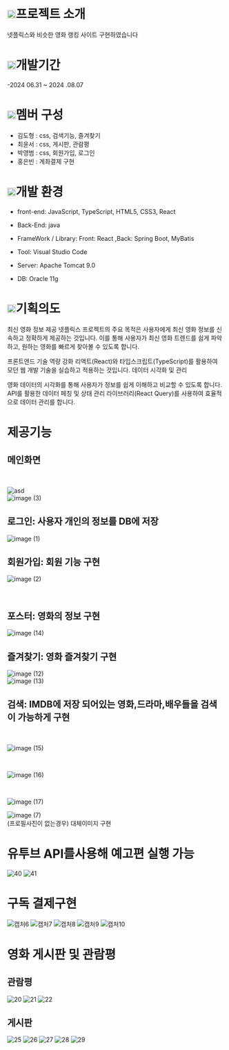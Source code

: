 #  <img src="https://pic.sopili.net/pub/emoji/twitter/2/72x72/1f5a5.png" width=20 height=20>프로젝트 소개
넷플릭스와 비슷한 영화 랭킹 사이트 구현하였습니다

# <img src="https://pic.sopili.net/pub/emoji/twitter/2/72x72/1f558.png" width=20 height=20>개발기간
-2024 06.31 ~ 2024 .08.07
# <img src="https://pic.sopili.net/pub/emoji/twitter/2/72x72/1f46c.png" width=20 height=20>멤버 구성
- 김도형 : css, 검색기능, 즐겨찾기
- 최윤서 : css, 게시판, 관람평
- 박영범 : css, 회원가입, 로그인
- 홍은빈 : 계좌결제 구현


# <img src="https://pic.sopili.net/pub/emoji/twitter/2/72x72/2699.png" width=20 height=20>개발 환경

- front-end: JavaScript, TypeScript, HTML5, CSS3, React

- Back-End: java

- FrameWork / Library: Front: React ,Back: Spring Boot, MyBatis

- Tool: Visual Studio Code

- Server: Apache Tomcat 9.0

- DB: Oracle 11g

#  <img src="https://pic.sopili.net/pub/emoji/twitter/2/72x72/1f6a9.png" width=20 height=20>기획의도      

최신 영화 정보 제공
넷플릭스 프로젝트의 주요 목적은 사용자에게 최신 영화 정보를 신속하고 정확하게 제공하는 것입니다.
이를 통해 사용자가 최신 영화 트렌드를 쉽게 파악하고, 원하는 영화를 빠르게 찾아볼 수 있도록 합니다.

프론트엔드 기술 역량 강화
리액트(React)와 타입스크립트(TypeScript)를 활용하여 모던 웹 개발 기술을 실습하고 적용하는 것입니다.
데이터 시각화 및 관리

영화 데이터의 시각화를 통해 사용자가 정보를 쉽게 이해하고 비교할 수 있도록 합니다.
API를 활용한 데이터 페칭 및 상태 관리 라이브러리(React Query)를 사용하여 효율적으로 데이터 관리를 합니다.


# 제공기능

## 메인화면
<br>

![asd](https://github.com/user-attachments/assets/459a08b7-d49b-426f-896b-bfd36c412b12)
<br>
![image (3)](https://github.com/user-attachments/assets/fdb3ddf9-018e-41e9-a000-e3d9d1f4876b)
<br>
## 로그인: 사용자 개인의 정보를 DB에 저장
![image (1)](https://github.com/user-attachments/assets/b2427b44-bb3d-42d5-8cde-915cf6652bcf)
<br>
## 회원가입: 회원 기능 구현

![image (2)](https://github.com/user-attachments/assets/163e4302-0006-4a84-89ef-a278596ab7b2)

<br>

## 포스터: 영화의 정보 구현

![image (14)](https://github.com/user-attachments/assets/625722af-ef25-4493-ab67-cebdc4a9d7fd)
<br>

## 즐겨찾기: 영화 즐겨찾기 구현

![image (12)](https://github.com/user-attachments/assets/80e4420d-f58c-4cea-b040-3443000dd723)
<br>
![image (13)](https://github.com/user-attachments/assets/ff876da2-4aa2-4b5a-a8a7-0cd30699e90b)
<br>

## 검색: IMDB에 저장 되어있는 영화,드라마,배우들을 검색이 가능하게 구현
<br>

![image (15)](https://github.com/user-attachments/assets/943c3c70-80b3-4687-b45f-225eb0643d8d)

<br>

![image (16)](https://github.com/user-attachments/assets/3b0517d6-a7f3-46bd-96c4-980a8ed5b402)

<br>

![image (17)](https://github.com/user-attachments/assets/6f755f6a-7aa8-4caa-993a-6018366ba7f7)
<br>

![image (7)](https://github.com/user-attachments/assets/b14ad715-b019-4034-b07c-d50fc3cd7d58)
<br>
(프로필사진이 없는경우) 대체이미지 구현 

# 유투브 API를사용해 예고편 실행 가능
![40](https://github.com/user-attachments/assets/2e89be39-3692-4f67-9b49-315679afaff9)
![41](https://github.com/user-attachments/assets/66084868-2950-4fc2-8a5a-bd0759e70793)



# 구독 결제구현
![캡처6](https://github.com/user-attachments/assets/95641a2f-3a61-4de9-a9c4-6a2a3563d0f8)
![캡처7](https://github.com/user-attachments/assets/449843fd-7c7a-4fc9-b974-721ccc214518)
![캡처8](https://github.com/user-attachments/assets/08c1a75e-cc09-46d2-9f91-b115bff83974)
![캡처9](https://github.com/user-attachments/assets/23efef80-858a-4907-880e-3463599b95d1)
![캡처10](https://github.com/user-attachments/assets/8be5292b-5299-4ae4-ac30-0d8a594ae7ce)

# 영화 게시판 및 관람평

## 관람평
![20](https://github.com/user-attachments/assets/1193ab1e-005d-48d6-bd3f-51f372ed3474)
![21](https://github.com/user-attachments/assets/a42372b7-a25d-4aea-bba0-6a9f7207a26b)
![22](https://github.com/user-attachments/assets/6c8893aa-3060-4e2c-8eb3-50935c710457)

## 게시판
![25](https://github.com/user-attachments/assets/942de643-0d64-4e86-9219-833943877677)
![26](https://github.com/user-attachments/assets/007989a1-cf38-4b0d-acde-6ab48164b9b3)
![27](https://github.com/user-attachments/assets/b4169d18-88bb-4b35-883c-a74900beb8c1)
![28](https://github.com/user-attachments/assets/c2cfb29c-eb67-400a-b7bb-179b58cfa530)
![29](https://github.com/user-attachments/assets/ec5383cb-3cf7-4904-9be6-d52e33bcea44)
<br>

